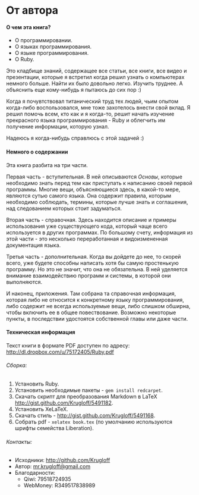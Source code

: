 # От автора

#### О чем эта книга?

+ О программировании.
+ О языках программирования.
+ О языке программирования.
+ О Ruby.

Это кладбище знаний, содержащее все статьи, все книги, все видео и презентации, которые я встретил когда решил узнать о компьютерах немного больше. Найти их было довольно легко. Изучить труднее. А объяснить еще кому-нибудь я пытаюсь до сих пор :)

Когда я почувтствовал титанический труд тех людей, чьим опытом когда-либо воспользовался, мне тоже захотелось внести свой вклад. Я решил помочь всем, кто как и я когда-то, решит начать изучение прекрасного языка программирования - Ruby и облегчить им получение информации, которую узнал.

Надеюсь я когда-нибудь справлюсь с этой задачей :)

#### Немного о содержании

Эта книга разбита на три части.

Первая часть - вступительная. В ней описываются *Основы*, которые необходимо знать перед тем как приступать к написанию своей первой программы. Многие вещи, объясняющиеся здесь, в какой-то мере, являются сутью самого языка. Она содержит правила, которым необходимо соблюдать, термины, которые лучше знать и соглашения, над следованием которых стоит задуматься.

Вторая часть - справочная. Здесь находится описание и примеры использования уже существующего кода, который чаще всего используется в других программах. По большому счету, информация из этой части - это несколько переработанная и видоизмененная документация языка.

Третья часть - дополнительная. Когда вы дойдете до нее, то скорей всего, уже будете способны написать хотя бы самую простенькую программу. Но это не значит, что она не обязательна. В ней уделяется внимание взаимодействию программ и системы, в которой они выполняются.

И наконец, приложения. Там собрана та справочная информация, которая либо не относится к конкретному языку программирования, либо содержит не всегда используемые вещи, либо слишком обширна, чтобы включить ее в общее повествование. Возможно некоторые пункты, в последствии удостоятся собственной главы или даже части.

#### Техническая информация

Текст книги в формате PDF доступен по адресу:
<http://dl.dropbox.com/u/75172405/Ruby.pdf>

###### Сборка:

1. Установить Ruby.
2. Установить необходимые пакеты - `gem install redcarpet`.
3. Скачать скрипт для преобразования Markdown в LaTeX
<http://gist.github.com/Krugloff/5491182>.
4. Установить XeLaTeX.
5. Скачать стиль - <http://gist.github.com/Krugloff/5491168>.
6. Собрать pdf - `xelatex book.tex` (по умолчанию используются шрифты семейства Liberation).

###### Контакты:

+ Исходники: <http://github.com/Krugloff>
+ Автор: <mr.krugloff@gmail.com>
+ Благодарности:
  + Qiwi: 79518724935
  + WebMoney: R349517838989
